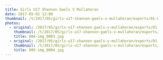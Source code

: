 ```yaml
---
title: Girls U17 Shannon Gaels V Mullahoran
date: 2017-05-01 12:00
thumbnail: /t/2017/05/girls-u17-shannon-gaels-v-mullahoran/exports/01-09-2016-world-championships/004-img_0003.jpg
photos:
  - original: /2017/05/girls-u17-shannon-gaels-v-mullahoran/exports/01-09-2016-world-championships/004-img_0003.jpg
    thumbnail: /t/2017/05/girls-u17-shannon-gaels-v-mullahoran/exports/01-09-2016-world-championships/004-img_0003.jpg
    title: 004-img_0003.jpg
  - original: /2017/05/girls-u17-shannon-gaels-v-mullahoran/exports/01-09-2016-world-championships/005-img_0004.jpg
    thumbnail: /t/2017/05/girls-u17-shannon-gaels-v-mullahoran/exports/01-09-2016-world-championships/005-img_0004.jpg
    title: 005-img_0004.jpg
---
```

